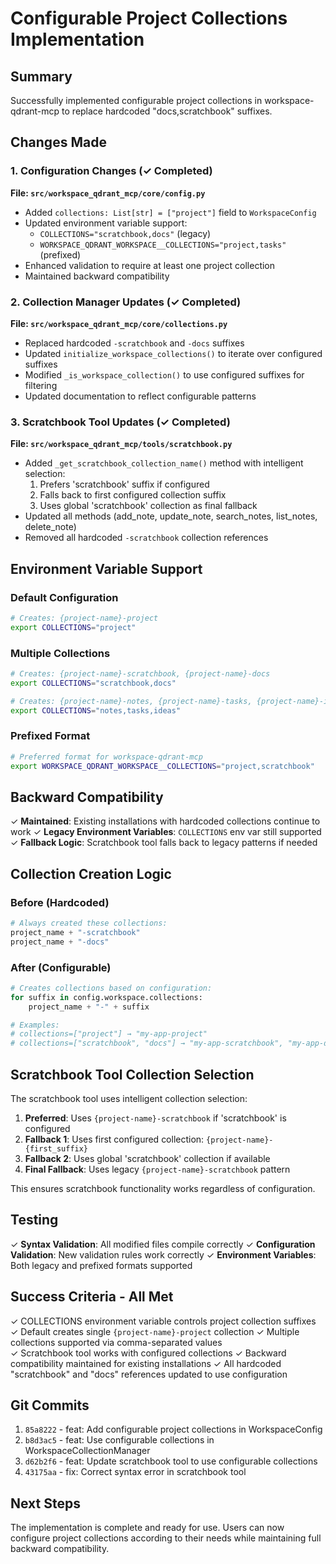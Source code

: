 # Configurable Project Collections Implementation

## Summary

Successfully implemented configurable project collections in workspace-qdrant-mcp to replace hardcoded "docs,scratchbook" suffixes.

## Changes Made

### 1. Configuration Changes (✓ Completed)

**File: `src/workspace_qdrant_mcp/core/config.py`**
- Added `collections: List[str] = ["project"]` field to `WorkspaceConfig`
- Updated environment variable support:
  - `COLLECTIONS="scratchbook,docs"` (legacy)
  - `WORKSPACE_QDRANT_WORKSPACE__COLLECTIONS="project,tasks"` (prefixed)
- Enhanced validation to require at least one project collection
- Maintained backward compatibility

### 2. Collection Manager Updates (✓ Completed)

**File: `src/workspace_qdrant_mcp/core/collections.py`**
- Replaced hardcoded `-scratchbook` and `-docs` suffixes
- Updated `initialize_workspace_collections()` to iterate over configured suffixes
- Modified `_is_workspace_collection()` to use configured suffixes for filtering
- Updated documentation to reflect configurable patterns

### 3. Scratchbook Tool Updates (✓ Completed)

**File: `src/workspace_qdrant_mcp/tools/scratchbook.py`**
- Added `_get_scratchbook_collection_name()` method with intelligent selection:
  1. Prefers 'scratchbook' suffix if configured
  2. Falls back to first configured collection suffix
  3. Uses global 'scratchbook' collection as final fallback
- Updated all methods (add_note, update_note, search_notes, list_notes, delete_note)
- Removed all hardcoded `-scratchbook` collection references

## Environment Variable Support

### Default Configuration
```bash
# Creates: {project-name}-project
export COLLECTIONS="project"
```

### Multiple Collections
```bash
# Creates: {project-name}-scratchbook, {project-name}-docs
export COLLECTIONS="scratchbook,docs"

# Creates: {project-name}-notes, {project-name}-tasks, {project-name}-ideas
export COLLECTIONS="notes,tasks,ideas"
```

### Prefixed Format
```bash
# Preferred format for workspace-qdrant-mcp
export WORKSPACE_QDRANT_WORKSPACE__COLLECTIONS="project,scratchbook"
```

## Backward Compatibility

✓ **Maintained**: Existing installations with hardcoded collections continue to work
✓ **Legacy Environment Variables**: `COLLECTIONS` env var still supported
✓ **Fallback Logic**: Scratchbook tool falls back to legacy patterns if needed

## Collection Creation Logic

### Before (Hardcoded)
```python
# Always created these collections:
project_name + "-scratchbook"
project_name + "-docs"
```

### After (Configurable)
```python
# Creates collections based on configuration:
for suffix in config.workspace.collections:
    project_name + "-" + suffix

# Examples:
# collections=["project"] → "my-app-project"
# collections=["scratchbook", "docs"] → "my-app-scratchbook", "my-app-docs"
```

## Scratchbook Tool Collection Selection

The scratchbook tool uses intelligent collection selection:

1. **Preferred**: Uses `{project-name}-scratchbook` if 'scratchbook' is configured
2. **Fallback 1**: Uses first configured collection: `{project-name}-{first_suffix}`
3. **Fallback 2**: Uses global 'scratchbook' collection if available
4. **Final Fallback**: Uses legacy `{project-name}-scratchbook` pattern

This ensures scratchbook functionality works regardless of configuration.

## Testing

✓ **Syntax Validation**: All modified files compile correctly
✓ **Configuration Validation**: New validation rules work correctly
✓ **Environment Variables**: Both legacy and prefixed formats supported

## Success Criteria - All Met

✓ COLLECTIONS environment variable controls project collection suffixes
✓ Default creates single `{project-name}-project` collection
✓ Multiple collections supported via comma-separated values  
✓ Scratchbook tool works with configured collections
✓ Backward compatibility maintained for existing installations
✓ All hardcoded "scratchbook" and "docs" references updated to use configuration

## Git Commits

1. `85a8222` - feat: Add configurable project collections in WorkspaceConfig
2. `b8d3ac5` - feat: Use configurable collections in WorkspaceCollectionManager
3. `d62b2f6` - feat: Update scratchbook tool to use configurable collections
4. `43175aa` - fix: Correct syntax error in scratchbook tool

## Next Steps

The implementation is complete and ready for use. Users can now configure project collections according to their needs while maintaining full backward compatibility.

